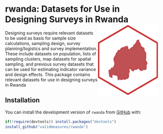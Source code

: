 <!-- README.md is generated from README.Rmd. Please edit that file -->
rwanda: Datasets for Use in Designing Surveys in Rwanda <img src="man/figures/rwanda.png" width="200px" align="right" />
========================================================================================================================

Designing surveys require relevant datasets to be used as basis for
sample size calculations, sampling design, survey planning/logistics and
survey implementation. These include datasets on population, lists of
sampling clusters, map datasets for spatial sampling, and previous
survey datasets that can be used for estimating indicator variance and
design effects. This package contains relevant datasets for use in
designing surveys in Rwanda

Installation
------------

You can install the development version of `rwanda` from
[GitHub](https://github.com/validmeasures/rwanda) with:

``` r
if(!require(devtools)) install.packages("devtools") 
install_github("validmeasures/rwanda")
```
